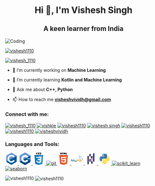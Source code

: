 <h1 align="center">Hi 👋, I'm Vishesh Singh</h1>
<h2 align="center">A keen learner from India</h2>

<img align="center" alt="Coding" height="450" width="600" src="https://cdn.dribbble.com/users/1162077/screenshots/3848914/media/7ed7d5ca074b48b328150e5a231e8d1f.gif">

<p align="left"> <a href="https://github.com/ryo-ma/github-profile-trophy"><img src="https://github-profile-trophy.vercel.app/?username=vishesh1110" alt="vishesh1110" /></a> </p>

<p align="left"> <a href="https://twitter.com/vishesh_1110" target="blank"><img src="https://img.shields.io/twitter/follow/vishesh_1110?logo=twitter&style=for-the-badge" alt="vishesh_1110" /></a> </p>

- 🔭 I’m currently working on **Machine Learning**

- 🌱 I’m currently learning **Kotlin and Machine Learning**

- 💬 Ask me about **C++, Python**

- 📫 How to reach me **visheshvividh@gmail.com**

<h3 align="left">Connect with me:</h3>
<p align="left">
<a href="https://twitter.com/vishesh_1110" target="blank"><img align="center" src="https://cdn.punchng.com/wp-content/uploads/2023/07/24084806/Twitter-new-logo.jpeg" alt="vishesh_1110" height="30" width="40" /></a>
<a href="https://linkedin.com/in/vishkle" target="blank"><img align="center" src="https://raw.githubusercontent.com/rahuldkjain/github-profile-readme-generator/master/src/images/icons/Social/linked-in-alt.svg" alt="vishkle" height="30" width="40" /></a>
<a href="https://stackoverflow.com/users/vishesh1110" target="blank"><img align="center" src="https://raw.githubusercontent.com/rahuldkjain/github-profile-readme-generator/master/src/images/icons/Social/stack-overflow.svg" alt="vishesh1110" height="30" width="40" /></a>
<a href="https://kaggle.com/vishesh singh" target="blank"><img align="center" src="https://raw.githubusercontent.com/rahuldkjain/github-profile-readme-generator/master/src/images/icons/Social/kaggle.svg" alt="vishesh singh" height="30" width="40" /></a>
<a href="https://www.codechef.com/users/vishesh1110" target="blank"><img align="center" src="https://cdn.jsdelivr.net/npm/simple-icons@3.1.0/icons/codechef.svg" alt="vishesh1110" height="30" width="40" /></a>
<a href="https://www.leetcode.com/vishesh1110" target="blank"><img align="center" src="https://raw.githubusercontent.com/rahuldkjain/github-profile-readme-generator/master/src/images/icons/Social/leet-code.svg" alt="vishesh1110" height="30" width="40" /></a>
<a href="https://auth.geeksforgeeks.org/user/visheshvividh" target="blank"><img align="center" src="https://raw.githubusercontent.com/rahuldkjain/github-profile-readme-generator/master/src/images/icons/Social/geeks-for-geeks.svg" alt="visheshvividh" height="30" width="40" /></a>
</p>

<h3 align="left">Languages and Tools:</h3>
<p align="left"> <a href="https://www.cprogramming.com/" target="_blank" rel="noreferrer"> <img src="https://raw.githubusercontent.com/devicons/devicon/master/icons/c/c-original.svg" alt="c" width="40" height="40"/> </a> <a href="https://www.w3schools.com/cpp/" target="_blank" rel="noreferrer"> <img src="https://raw.githubusercontent.com/devicons/devicon/master/icons/cplusplus/cplusplus-original.svg" alt="cplusplus" width="40" height="40"/> </a> <a href="https://www.w3schools.com/css/" target="_blank" rel="noreferrer"> <img src="https://raw.githubusercontent.com/devicons/devicon/master/icons/css3/css3-original-wordmark.svg" alt="css3" width="40" height="40"/> </a> <a href="https://git-scm.com/" target="_blank" rel="noreferrer"> <img src="https://www.vectorlogo.zone/logos/git-scm/git-scm-icon.svg" alt="git" width="40" height="40"/> </a> <a href="https://www.w3.org/html/" target="_blank" rel="noreferrer"> <img src="https://raw.githubusercontent.com/devicons/devicon/master/icons/html5/html5-original-wordmark.svg" alt="html5" width="40" height="40"/> </a> <a href="https://www.mysql.com/" target="_blank" rel="noreferrer"> <img src="https://raw.githubusercontent.com/devicons/devicon/master/icons/mysql/mysql-original-wordmark.svg" alt="mysql" width="40" height="40"/> </a> <a href="https://pandas.pydata.org/" target="_blank" rel="noreferrer"> <img src="https://raw.githubusercontent.com/devicons/devicon/2ae2a900d2f041da66e950e4d48052658d850630/icons/pandas/pandas-original.svg" alt="pandas" width="40" height="40"/> </a> <a href="https://www.python.org" target="_blank" rel="noreferrer"> <img src="https://raw.githubusercontent.com/devicons/devicon/master/icons/python/python-original.svg" alt="python" width="40" height="40"/> </a> <a href="https://scikit-learn.org/" target="_blank" rel="noreferrer"> <img src="https://upload.wikimedia.org/wikipedia/commons/0/05/Scikit_learn_logo_small.svg" alt="scikit_learn" width="40" height="40"/> </a> <a href="https://seaborn.pydata.org/" target="_blank" rel="noreferrer"> <img src="https://seaborn.pydata.org/_images/logo-mark-lightbg.svg" alt="seaborn" width="40" height="40"/> </a> </p>

<p><img align="left" src="https://github-readme-stats.vercel.app/api/top-langs?username=vishesh1110&show_icons=true&locale=en&layout=compact" alt="vishesh1110" /></p>

<p>&nbsp;<img align="center" src="https://github-readme-stats.vercel.app/api?username=vishesh1110&show_icons=true&locale=en" alt="vishesh1110" /></p>
